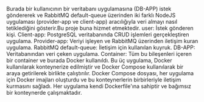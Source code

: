 Burada bir kullanıcının bir veritabanı uygulamasına (DB-APP) istek göndererek ve RabbitMQ default-queue üzerinden iki farklı NodeJS uygulaması 
(provider-app ve client-app) aracılığıyla veri almayı nasıl tetiklediğini gösterir.Bu proje buna hizmet etmektedir.
user: İstek gönderen kişi.
Client-app: PostgreSQL veritabanında CRUD işlemleri gerçekleştiren uygulama.
Provider-app: Veriyi işleyen ve RabbitMQ üzerinden iletişim kuran uygulama.
RabbitMQ default-queue: İletişim için kullanılan kuyruk.
DB-APP: Veritabanından veri çeken uygulama.
Container: Tüm bu bileşenleri içeren bir container ve burada Docker kullanıldı. 
Bu üç uygulama, Docker kullanılarak konteynerize edilmiştir ve Docker Compose kullanılarak bir araya getirilerek birlikte çalıştırılır. 
Docker Compose dosyası, her uygulama için Docker imajları oluşturdu ve bu konteynerlerin birbirleriyle iletişim kurmasını sağladı.
Her uygulama kendi Dockerfile'ına sahiptir ve bağımsız bir konteynerde çalışmaktadır.





